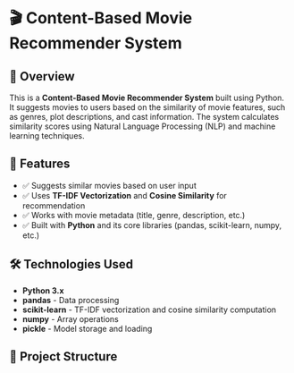 # 🎬 Content-Based Movie Recommender System  

## 📌 Overview  
This is a **Content-Based Movie Recommender System** built using Python. It suggests movies to users based on the similarity of movie features, such as genres, plot descriptions, and cast information. The system calculates similarity scores using Natural Language Processing (NLP) and machine learning techniques.  

## 🚀 Features  
- ✅ Suggests similar movies based on user input  
- ✅ Uses **TF-IDF Vectorization** and **Cosine Similarity** for recommendation  
- ✅ Works with movie metadata (title, genre, description, etc.)  
- ✅ Built with **Python** and its core libraries (pandas, scikit-learn, numpy, etc.)  

## 🛠️ Technologies Used  
- **Python 3.x**  
- **pandas** - Data processing  
- **scikit-learn** - TF-IDF vectorization and cosine similarity computation  
- **numpy** - Array operations  
- **pickle** - Model storage and loading  

## 📂 Project Structure  
